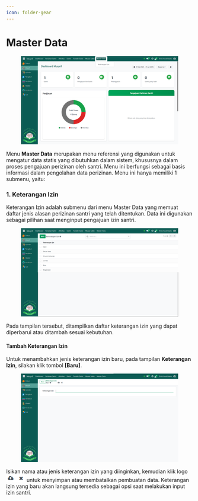 ```yaml
---
icon: folder-gear
---
```


# Master Data

<figure><img src="../../../.gitbook/assets/image (53).png" alt=""><figcaption></figcaption></figure>

Menu **Master Data** merupakan menu referensi yang digunakan untuk mengatur data statis yang dibutuhkan dalam sistem, khususnya dalam proses pengajuan perizinan oleh santri. Menu ini berfungsi sebagai basis informasi dalam pengolahan data perizinan. Menu ini hanya memiliki 1 submenu, yaitu:

### 1. Keterangan Izin

Keterangan Izin adalah submenu dari menu Master Data yang memuat daftar jenis alasan perizinan santri yang telah ditentukan. Data ini digunakan sebagai pilihan saat menginput pengajuan izin santri.

<figure><img src="../../../.gitbook/assets/image (54).png" alt=""><figcaption></figcaption></figure>

Pada tampilan tersebut, ditampilkan daftar keterangan izin yang dapat diperbarui atau ditambah sesuai kebutuhan.

#### Tambah Keterangan Izin

Untuk menambahkan jenis keterangan izin baru, pada tampilan **Keterangan Izin**, silakan klik tombol **\[Baru]**.

<figure><img src="../../../.gitbook/assets/image (55).png" alt=""><figcaption></figcaption></figure>

Isikan nama atau jenis keterangan izin yang diinginkan, kemudian klik logo ![](<../../../.gitbook/assets/image (56).png>) untuk menyimpan atau membatalkan pembuatan data. Keterangan izin yang baru akan langsung tersedia sebagai opsi saat melakukan input izin santri.
